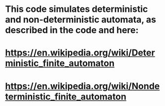 # This code simulates deterministic and non-deterministic automata, as described in the code and here:
# https://en.wikipedia.org/wiki/Deterministic_finite_automaton
# https://en.wikipedia.org/wiki/Nondeterministic_finite_automaton
